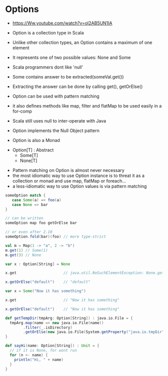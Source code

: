 # Options

- https://Ww.youtube.com/watch?v=ol2AB5UN1IA
- Option is a collection type in Scala
- Unlike other collection types, an Option contains a maximum of one element
- It represents one of two possible values: None and Some

- Scala programmers dont like 'null'
- Some contains answer to be extracted(someVal.get())
- Extracting the answer can be done by calling get(), getOrElse()

- Option can be used with pattern matching
- it also defines methods like map, filter and flatMap to be used easily in a for-comp

- Scala still uses null to inter-operate with Java

- Option implements the Null Object pattern
- Option is also a Monad

* Option[T] : Abstract
  * Some[T]
  * None[T]

- Pattern matching on Option is almost never necessary
- the most idiomatic way to use Option instance is to threat it as a collection
  or monad and use map, flatMap or foreach...
- a less-idiomatic way to use Option values is via pattern matching

```scala
someOption match {
   case Some(a) => foo(a)
   case None => bar
}

// can be written
someOption map foo getOrElse bar

// or even after 2.10
someOption.fold(bar)(foo) // more type-strict
```
```scala
val m = Map(1 -> "a", 2 -> "b")
m.get(1) // Some(1)
m.get(3) // None

var x : Option[String] = None

x.get                     // java.util.NoSuchElementException: None.get in

x.getOrElse("default")    // "default"

var x = Some("Now it has something")

x.get                     // "Now it has something"

x.getOrElse("default")    // "Now it has something"
```


```scala
def getTempDir(tmpArg: Option[String]) : java.io.File = {
  tmpArg.map(name => new java.io.File(name))
        .filter(_.isDirectory)
        .getOrElse(new java.io.File(System.getProperty("java.io.tmpDir")))
}

def sayHi(name: Option[String]) : Unit = {
  // if it is None, for wont run
  for (n <- name) {
    println("Hi, " + name)  
  }
}
```
